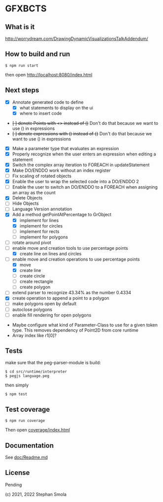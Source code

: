 GFXBCTS
=======

## What is it

http://worrydream.com/DrawingDynamicVisualizationsTalkAddendum/

## How to build and run

`$ npm run start`

then open [http://localhost:8080/index.html](http://localhost:8080/index.html)

## Next steps

* [x] Annotate generated code to define
  * [x] what statements to display on the ui
  * [x] where to insert code
* ~~[ ] denote Points with <> instead of ()~~ Don't do that because we want to use () in expressions
* ~~[ ] denote expressions with () instead of {}~~ Don't do that because we want to use () in expressions
* [x] Make a parameter type that evaluates an expression
* [x] Properly recognize when the user enters an expression when editing a statement
* [x] Switch the complex array iteration to FOREACH in updateStatement
* [x] Make DO/ENDDO work without an index register
* [ ] Fix scaling of rotated objects
* [x] Enable the user to wrap the selected code into a DO/ENDDO 2
* [ ] Enable the user to switch an DO/ENDDO to a FOREACH when assigning an array as the count
* [x] Delete Objects
* [ ] Hide Objects
* [ ] Language Version annotation
* [x] Add a method getPointAtPercentage to GrObject
  * [x] implement for lines
  * [x] implement for circles
  * [ ] implement for rects
  * [ ] implement for polygons
* [ ] rotate around pivot
* [ ] enable move and creation tools to use percentage points
  * [x] create line on lines and circles
* [ ] enable move and creation operations to use percentage points
  * [x] move
  * [x] create line
  * [ ] create circle
  * [ ] create rectangle
  * [ ] create polygon
* [ ] extend parser to recognize 43.34% as  the number 0.4334
* [x] create operation to append a point to a polygon
* [ ] make polygons open by default
* [ ] autoclose polygons
* [ ] enable fill rendering for open polygons
* Maybe configure what kind of Parameter-Class to use for a given token type. This removes dependency of Point2D from core runtime
* Array index like r1[0]?



## Tests

make sure that the peg-parser-module is build:

```
$ cd src/runtime/interpreter
$ pegjs language.peg
```


then simply

`$ npm test`

## Test coverage

`$ npm run coverage`

Then open [coverage/index.html](coverage/index.html)

## Documentation

See [doc/Readme.md](doc/Readme.md)


## License

Pending

(c) 2021, 2022 Stephan Smola